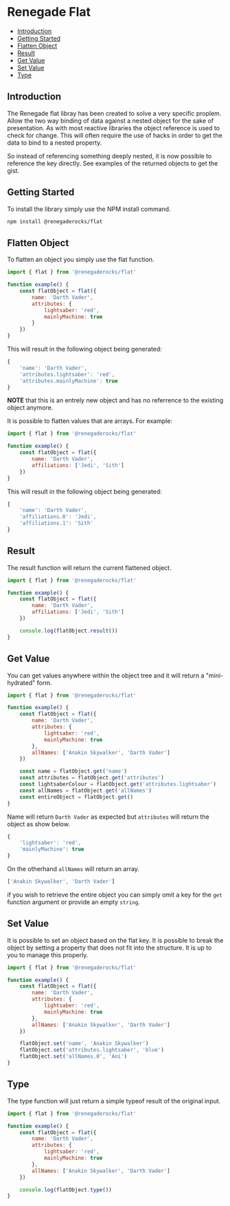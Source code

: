 # Renegade Flat

- [Introduction](#introduction)
- [Getting Started](#getting-started)
- [Flatten Object](#flatten-object)
- [Result](#result)
- [Get Value](#get-value)
- [Set Value](#set-value)
- [Type](#type)

## Introduction

The Renegade flat libray has been created to solve a very specific proplem. Allow the two way binding of data against a nested object for the sake of presentation. As with most reactive libraries the object reference is used to check for change. This will often require the use of hacks in order to get the data to bind to a nested property. 

So instead of referencing something deeply nested, it is now possible to reference the key directly. See examples of the returned objects to get the gist.

## Getting Started

To install the library simply use the NPM install command.

```bash
npm install @renegaderocks/flat
```

## Flatten Object

To flatten an object you simply use the flat function.

```javascript
import { flat } from '@renegaderocks/flat'

function example() {
    const flatObject = flat({
        name: 'Darth Vader',
        attributes: {
            lightsaber: 'red',
            mainlyMachine: true
        }
    })
}
```

This will result in the following object being generated:

```javascript
{
    'name': 'Darth Vader',
    'attributes.lightsaber': 'red',
    'attributes.mainlyMachine': true
}
```
**NOTE** that this is an entrely new object and has no referrence to the existing object anymore.

It is possible to flatten values that are arrays. For example:

```javascript
import { flat } from '@renegaderocks/flat'

function example() {
    const flatObject = flat({
        name: 'Darth Vader',
        affiliations: ['Jedi', 'Sith']
    })
}
```
This will result in the following object being generated:

```javascript
{
    'name': 'Darth Vader',
    'affiliations.0': 'Jedi',
    'affiliations.1': 'Sith'
}
```

## Result

The result function will return the current flattened object.

```javascript
import { flat } from '@renegaderocks/flat'

function example() {
    const flatObject = flat({
        name: 'Darth Vader',
        affiliations: ['Jedi', 'Sith']
    })

    console.log(flatObject.result())
}
```

## Get Value

You can get values anywhere within the object tree and it will return a "mini-hydrated" form.

```javascript
import { flat } from '@renegaderocks/flat'

function example() {
    const flatObject = flat({
        name: 'Darth Vader',
        attributes: {
            lightsaber: 'red',
            mainlyMachine: true
        },
        allNames: ['Anakin Skywalker', 'Darth Vader']
    })

    const name = flatObject.get('name')
    const attributes = flatObject.get('attributes')
    const lightsaberColour = flatObject.get('attributes.lightsaber')
    const allNames = flatObject.get('allNames')
    const entireObject = flatObject.get()
}
```

Name will return `Darth Vader` as expected but `attributes` will return the object as show below.

```javascript
{
    'lightsaber': 'red',
    'mainlyMachine': true
}
```

On the otherhand `allNames` will return an array.

```javascript
['Anakin Skywalker', 'Darth Vader']
```

if you wish to retrieve the entire object you can simply omit a key for the `get` function argument or provide an empty `string`.

## Set Value

It is possible to set an object based on the flat key. It is possible to break the object by setting a property that does not fit into the structure. It is up to you to manage this properly.

```javascript
import { flat } from '@renegaderocks/flat'

function example() {
    const flatObject = flat({
        name: 'Darth Vader',
        attributes: {
            lightsaber: 'red',
            mainlyMachine: true
        },
        allNames: ['Anakin Skywalker', 'Darth Vader']
    })

    flatObject.set('name', 'Anakin Skywalker')
    flatObject.set('attributes.lightsaber', 'blue')
    flatObject.set('allNames.0', 'Ani')
}
```

## Type

The type function will just return a simple typeof result of the original input.

```javascript
import { flat } from '@renegaderocks/flat'

function example() {
    const flatObject = flat({
        name: 'Darth Vader',
        attributes: {
            lightsaber: 'red',
            mainlyMachine: true
        },
        allNames: ['Anakin Skywalker', 'Darth Vader']
    })

    console.log(flatObject.type())
}
```
